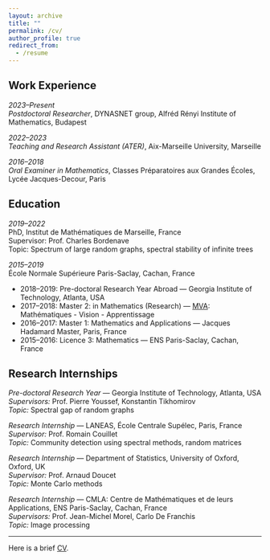 ```yaml
---
layout: archive
title: ""
permalink: /cv/
author_profile: true
redirect_from:
  - /resume
---
```


## Work Experience

*2023–Present*  
*Postdoctoral Researcher*, DYNASNET group, Alfréd Rényi Institute of Mathematics, Budapest

*2022–2023*  
*Teaching and Research Assistant (ATER)*, Aix-Marseille University, Marseille

*2016–2018*  
*Oral Examiner in Mathematics*, Classes Préparatoires aux Grandes Écoles, Lycée Jacques-Decour, Paris

## Education

*2019–2022*  
PhD, Institut de Mathématiques de Marseille, France  
Supervisor: Prof. Charles Bordenave  
Topic: Spectrum of large random graphs, spectral stability of infinite trees

*2015–2019*  
École Normale Supérieure Paris-Saclay, Cachan, France  
- 2018–2019: Pre-doctoral Research Year Abroad — Georgia Institute of Technology, Atlanta, USA  
- 2017–2018: Master 2: in Mathematics (Research) — [MVA](https://www.master-mva.com/): Mathématiques - Vision - Apprentissage  
- 2016–2017: Master 1: Mathematics and Applications — Jacques Hadamard Master, Paris, France  
- 2015–2016: Licence 3: Mathematics — ENS Paris-Saclay, Cachan, France

## Research Internships

*Pre-doctoral Research Year* — Georgia Institute of Technology, Atlanta, USA  
*Supervisors:* Prof. Pierre Youssef, Konstantin Tikhomirov  
*Topic:* Spectral gap of random graphs

*Research Internship* — LANEAS, École Centrale Supélec, Paris, France  
*Supervisor:* Prof. Romain Couillet  
*Topic:* Community detection using spectral methods, random matrices

*Research Internship* — Department of Statistics, University of Oxford, Oxford, UK  
*Supervisor:* Prof. Arnaud Doucet  
*Topic:* Monte Carlo methods

*Research Internship* — CMLA: Centre de Mathématiques et de leurs Applications, ENS Paris-Saclay, Cachan, France  
*Supervisors:* Prof. Jean-Michel Morel, Carlo De Franchis  
*Topic:* Image processing

---

Here is a brief [CV](/files/cv.pdf).

